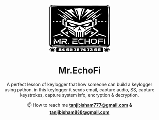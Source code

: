 
<div align="center">
  <img src="https://github.com/MrEchoFi/MrEchoFi/raw/4274f537dec313ac7dde4403fe0fae24259beade/Mr.EchoFi-New-Logo-with-ASCII.jpg" alt="logo" width="200" height="auto" />
  <h1>Mr.EchoFi</h1>
   
  <p>
  A perfect lesson of keylogger that how someone can build a keylogger using python. in this keylogger it sends email, capture audio, SS, capture keystrokes, capture system info, encryption & decryption. 
  </p>


  📫 How to reach me **tanjibisham777@gmail.com & tanjibisham888@gmail.com**
</div>
